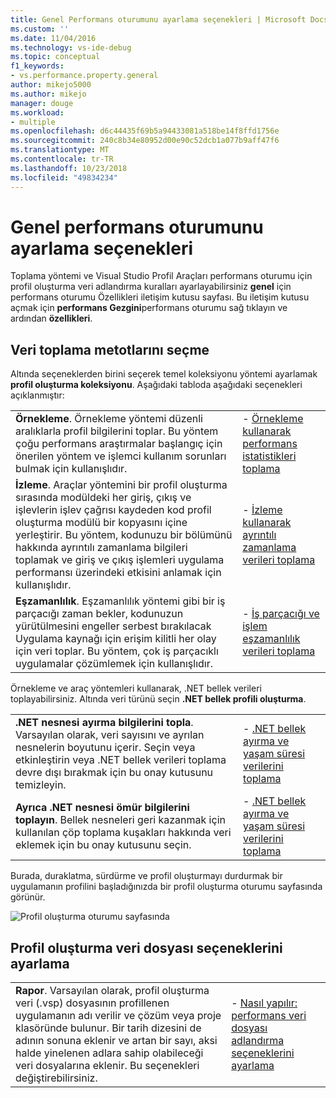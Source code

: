 ```yaml
---
title: Genel Performans oturumunu ayarlama seçenekleri | Microsoft Docs
ms.custom: ''
ms.date: 11/04/2016
ms.technology: vs-ide-debug
ms.topic: conceptual
f1_keywords:
- vs.performance.property.general
author: mikejo5000
ms.author: mikejo
manager: douge
ms.workload:
- multiple
ms.openlocfilehash: d6c44435f69b5a94433081a518be14f8ffd1756e
ms.sourcegitcommit: 240c8b34e80952d00e90c52dcb1a077b9aff47f6
ms.translationtype: MT
ms.contentlocale: tr-TR
ms.lasthandoff: 10/23/2018
ms.locfileid: "49834234"
---
```

# <a name="set-general-performance-session-options"></a>Genel performans oturumunu ayarlama seçenekleri

Toplama yöntemi ve Visual Studio Profil Araçları performans oturumu için profil oluşturma veri adlandırma kuralları ayarlayabilirsiniz **genel** için performans oturumu Özellikleri iletişim kutusu sayfası. Bu iletişim kutusu açmak için **performans Gezgini**performans oturumu sağ tıklayın ve ardından **özellikleri**.

## <a name="choosing-data-collection-methods"></a>Veri toplama metotlarını seçme

Altında seçeneklerden birini seçerek temel koleksiyonu yöntemi ayarlamak **profil oluşturma koleksiyonu**. Aşağıdaki tabloda aşağıdaki seçenekleri açıklanmıştır:

|||
|-|-|
|**Örnekleme**. Örnekleme yöntemi düzenli aralıklarla profil bilgilerini toplar. Bu yöntem çoğu performans araştırmalar başlangıç için önerilen yöntem ve işlemci kullanım sorunları bulmak için kullanışlıdır.|- [Örnekleme kullanarak performans istatistikleri toplama](../profiling/collecting-performance-statistics-by-using-sampling.md)|
|**İzleme**. Araçlar yöntemini bir profil oluşturma sırasında modüldeki her giriş, çıkış ve işlevlerin işlev çağrısı kaydeden kod profil oluşturma modülü bir kopyasını içine yerleştirir. Bu yöntem, kodunuzu bir bölümünü hakkında ayrıntılı zamanlama bilgileri toplamak ve giriş ve çıkış işlemleri uygulama performansı üzerindeki etkisini anlamak için kullanışlıdır.|- [İzleme kullanarak ayrıntılı zamanlama verileri toplama](../profiling/collecting-detailed-timing-data-by-using-instrumentation.md)|
|**Eşzamanlılık**. Eşzamanlılık yöntemi gibi bir iş parçacığı zaman bekler, kodunuzun yürütülmesini engeller serbest bırakılacak Uygulama kaynağı için erişim kilitli her olay için veri toplar. Bu yöntem, çok iş parçacıklı uygulamalar çözümlemek için kullanışlıdır.|- [İş parçacığı ve işlem eşzamanlılık verileri toplama](../profiling/collecting-thread-and-process-concurrency-data.md)|

 Örnekleme ve araç yöntemleri kullanarak, .NET bellek verileri toplayabilirsiniz. Altında veri türünü seçin **.NET bellek profili oluşturma**.

|||
|-|-|
|**.NET nesnesi ayırma bilgilerini topla**. Varsayılan olarak, veri sayısını ve ayrılan nesnelerin boyutunu içerir. Seçin veya etkinleştirin veya .NET bellek verileri toplama devre dışı bırakmak için bu onay kutusunu temizleyin. |- [.NET bellek ayırma ve yaşam süresi verilerini toplama](../profiling/collecting-dotnet-memory-allocation-and-lifetime-data.md)|
|**Ayrıca .NET nesnesi ömür bilgilerini toplayın**. Bellek nesneleri geri kazanmak için kullanılan çöp toplama kuşakları hakkında veri eklemek için bu onay kutusunu seçin.|- [.NET bellek ayırma ve yaşam süresi verilerini toplama](../profiling/collecting-dotnet-memory-allocation-and-lifetime-data.md) |

 Burada, duraklatma, sürdürme ve profil oluşturmayı durdurmak bir uygulamanın profilini başladığınızda bir profil oluşturma oturumu sayfasında görünür.

 ![Profil oluşturma oturumu sayfasında](../profiling/media/prof_profilingsessionpage.png "PROF_ProfilingSessionPage")

## <a name="set-profiling-data-file-options"></a>Profil oluşturma veri dosyası seçeneklerini ayarlama

|||
|-|-|
|**Rapor**. Varsayılan olarak, profil oluşturma veri (.vsp) dosyasının profillenen uygulamanın adı verilir ve çözüm veya proje klasöründe bulunur. Bir tarih dizesini de adının sonuna eklenir ve artan bir sayı, aksi halde yinelenen adlara sahip olabileceği veri dosyalarına eklenir. Bu seçenekleri değiştirebilirsiniz.|- [Nasıl yapılır: performans veri dosyası adlandırma seçeneklerini ayarlama](../profiling/how-to-set-performance-data-file-name-options.md)|